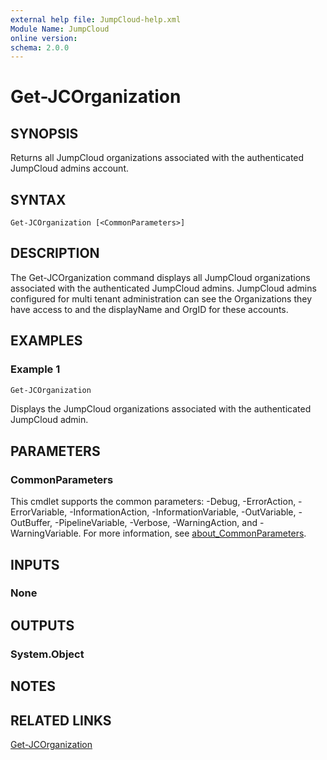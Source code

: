 ```yaml
---
external help file: JumpCloud-help.xml
Module Name: JumpCloud
online version:
schema: 2.0.0
---
```


# Get-JCOrganization

## SYNOPSIS

Returns all JumpCloud organizations associated with the authenticated JumpCloud admins account. 

## SYNTAX

```
Get-JCOrganization [<CommonParameters>]
```

## DESCRIPTION

The Get-JCOrganization command displays all JumpCloud organizations associated with the authenticated JumpCloud admins. JumpCloud admins configured for multi tenant administration can see the Organizations they have access to and the displayName and OrgID for these accounts. 

## EXAMPLES

### Example 1
```powershell
Get-JCOrganization
```

Displays the JumpCloud organizations associated with the authenticated JumpCloud admin.

## PARAMETERS

### CommonParameters
This cmdlet supports the common parameters: -Debug, -ErrorAction, -ErrorVariable, -InformationAction, -InformationVariable, -OutVariable, -OutBuffer, -PipelineVariable, -Verbose, -WarningAction, and -WarningVariable. For more information, see [about_CommonParameters](http://go.microsoft.com/fwlink/?LinkID=113216).

## INPUTS

### None
## OUTPUTS

### System.Object
## NOTES

## RELATED LINKS

[Get-JCOrganization](https://github.com/TheJumpCloud/support/wiki/Get-JCOrganization)